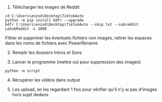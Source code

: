 1) Télécharger les images de Reddit

```
cd C:\Users\enzod\Desktop\TiktokAuto
python -m pip install bdfr --upgrade
bdfr C:\Users\enzod\Desktop\TiktokAuto --skip txt --subreddit LeSubReddit -L 1000
```
Filtrer et supprimer les éventuels fichiers non images, retirer les espaces dans les noms de fichiers avec PowerRename

2) Remplir les dossiers Intros et Sons

3) Lancer le programme (mettre oui pour suppression des images)
```
python -m script
```

4) Récupérer les vidéos dans output

5) Les upload, en les regardant 1 fois pour vérifier qu'il n'y ai pas d'images hors sujet dedans 
